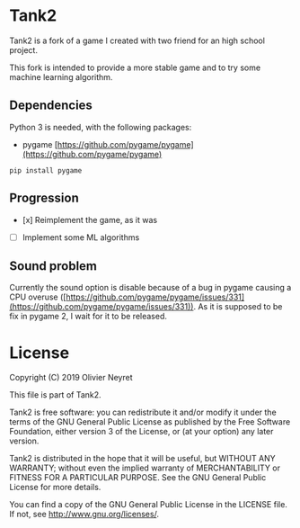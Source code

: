 # Tank2
Tank2 is a fork of a game I created with two friend for an high school project.

This fork is intended to provide a more stable game and to try some machine learning algorithm.

## Dependencies
Python 3 is needed, with the following packages:
- pygame [https://github.com/pygame/pygame](https://github.com/pygame/pygame)

```
pip install pygame
```

## Progression
* [x] Reimplement the game, as it was 
* [ ] Implement some ML algorithms

## Sound problem
Currently the sound option is disable because of a bug in pygame causing a CPU overuse ([https://github.com/pygame/pygame/issues/331](https://github.com/pygame/pygame/issues/331)). As it is supposed to be fix in pygame 2, I wait for it to be released.

# License
Copyright (C) 2019 Olivier Neyret

This file is part of Tank2.

Tank2 is free software: you can redistribute it and/or modify
it under the terms of the GNU General Public License as published by
the Free Software Foundation, either version 3 of the License, or
(at your option) any later version.

Tank2 is distributed in the hope that it will be useful,
but WITHOUT ANY WARRANTY; without even the implied warranty of
MERCHANTABILITY or FITNESS FOR A PARTICULAR PURPOSE.  See the
GNU General Public License for more details.

You can find a copy of the GNU General Public License in the LICENSE file. If not, see http://www.gnu.org/licenses/.